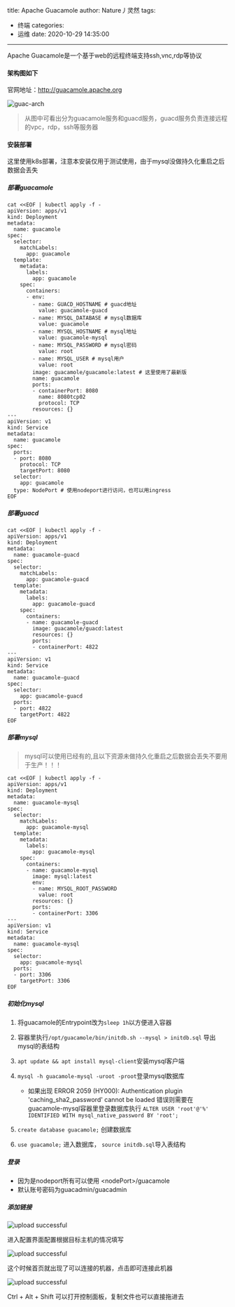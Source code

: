 title: Apache Guacamole
author: Nature丿灵然
tags:
  - 终端
categories:
  - 运维
date: 2020-10-29 14:35:00
---
Apache Guacamole是一个基于web的远程终端支持ssh,vnc,rdp等协议
<!--more-->

#### 架构图如下

官网地址：<http://guacamole.apache.org>

![guac-arch](/images/pasted-4.png)

> 从图中可看出分为guacamole服务和guacd服务，guacd服务负责连接远程的vpc，rdp，ssh等服务器

#### 安装部署

这里使用k8s部署，注意本安装仅用于测试使用，由于mysql没做持久化重启之后数据会丢失

##### 部署guacamole

```shell
cat <<EOF | kubectl apply -f -
apiVersion: apps/v1
kind: Deployment
metadata:
  name: guacamole
spec:
  selector:
    matchLabels:
      app: guacamole
  template:
    metadata:
      labels:
        app: guacamole
    spec:
      containers:
      - env:
        - name: GUACD_HOSTNAME # guacd地址
          value: guacamole-guacd
        - name: MYSQL_DATABASE # mysql数据库
          value: guacamole
        - name: MYSQL_HOSTNAME # mysql地址
          value: guacamole-mysql
        - name: MYSQL_PASSWORD # mysql密码
          value: root
        - name: MYSQL_USER # mysql用户
          value: root
        image: guacamole/guacamole:latest # 这里使用了最新版
        name: guacamole
        ports:
        - containerPort: 8080
          name: 8080tcp02
          protocol: TCP
        resources: {}
---
apiVersion: v1
kind: Service
metadata:
  name: guacamole
spec:
  ports:
  - port: 8080
    protocol: TCP
    targetPort: 8080
  selector:
    app: guacamole
  type: NodePort # 使用nodeport进行访问，也可以用ingress
EOF
```

##### 部署guacd

```shell
cat <<EOF | kubectl apply -f -
apiVersion: apps/v1
kind: Deployment
metadata:
  name: guacamole-guacd
spec:
  selector:
    matchLabels:
      app: guacamole-guacd
  template:
    metadata:
      labels:
        app: guacamole-guacd
    spec:
      containers:
      - name: guacamole-guacd
        image: guacamole/guacd:latest
        resources: {}
        ports:
        - containerPort: 4822
---
apiVersion: v1
kind: Service
metadata:
  name: guacamole-guacd
spec:
  selector:
    app: guacamole-guacd
  ports:
  - port: 4822
    targetPort: 4822
EOF
```

##### 部署mysql

> mysql可以使用已经有的,且以下资源未做持久化重启之后数据会丢失不要用于生产！！！

```shell
cat <<EOF | kubectl apply -f -
apiVersion: apps/v1
kind: Deployment
metadata:
  name: guacamole-mysql
spec:
  selector:
    matchLabels:
      app: guacamole-mysql
  template:
    metadata:
      labels:
        app: guacamole-mysql
    spec:
      containers:
      - name: guacamole-mysql
        image: mysql:latest
        env:
        - name: MYSQL_ROOT_PASSWORD
          value: root
        resources: {}
        ports:
        - containerPort: 3306
---
apiVersion: v1
kind: Service
metadata:
  name: guacamole-mysql
spec:
  selector:
    app: guacamole-mysql
  ports:
  - port: 3306
    targetPort: 3306
EOF
```

##### 初始化mysql

1. 将guacamole的Entrypoint改为`sleep 1h`以方便进入容器

2. 容器里执行`/opt/guacamole/bin/initdb.sh --mysql > initdb.sql` 导出mysql的表结构

3. `apt update && apt install mysql-client`安装mysql客户端

4. `mysql -h guacamole-mysql -uroot -proot`登录mysql数据库
    - 如果出现 ERROR 2059 (HY000): Authentication plugin 'caching_sha2_password' cannot be loaded 错误则需要在guacamole-mysql容器里登录数据库执行
    `ALTER USER 'root'@'%' IDENTIFIED WITH mysql_native_password BY 'root';`

5. `create database guacamole;` 创建数据库

6. `use guacamole;` 进入数据库， `source initdb.sql`导入表结构

##### 登录

- 因为是nodeport所有可以使用 \<nodePort\>/guacamole
- 默认账号密码为guacadmin/guacadmin

##### 添加链接

![upload successful](/images/pasted-5.png)

进入配置界面配置根据目标主机的情况填写

![upload successful](/images/pasted-6.png)

这个时候首页就出现了可以连接的机器，点击即可连接此机器

![upload successful](/images/pasted-7.png)

Ctrl + Alt + Shift 可以打开控制面板，复制文件也可以直接拖进去
